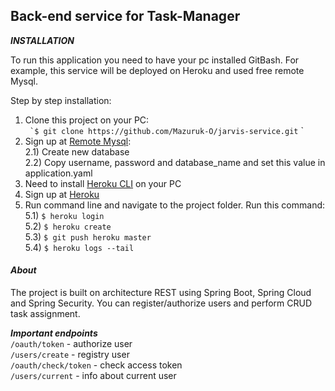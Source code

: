 ## **Back-end service for Task-Manager**

**_INSTALLATION_**

To run this application you need to have your pc installed GitBash.
For example, this service will be deployed on Heroku and used free remote Mysql.

Step by step installation:
1) Clone this project on your PC:   
`` `$ git clone https://github.com/Mazuruk-O/jarvis-service.git`` `
2) Sign up at [Remote Mysql]:   
    2.1) Create new database    
    2.2) Copy username, password and database_name and set this value in application.yaml
3) Need to install [Heroku CLI] on your PC
4) Sign up at [Heroku] 
5) Run command line and navigate to the project folder. Run this command:   
5.1) ``$ heroku login``     
5.2) ``$ heroku create``     
5.3) ``$ git push heroku master``   
5.4) ``$ heroku logs --tail``       

#### _**About**_

The project is built on architecture REST using Spring Boot, Spring Cloud and Spring Security. 
You can register/authorize users and perform CRUD task assignment.

_**Important endpoints**_   
``/oauth/token`` - authorize user   
``/users/create`` - registry user   
``/oauth/check/token`` - check access token     
``/users/current`` - info about current user 

[Heroku CLI]: https://devcenter.heroku.com/articles/heroku-cli
[Heroku]: https://heroku.com/
[Remote Mysql]: https://remotemysql.com/